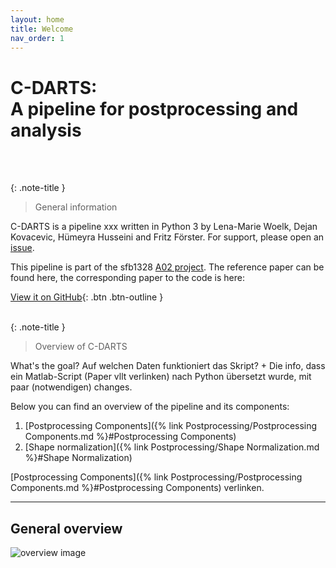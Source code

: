 ```yaml
---
layout: home
title: Welcome
nav_order: 1
---
```


# **C-DARTS**: <br> **A pipeline for postprocessing and analysis**

<br>
<br>

{: .note-title }
> General information

C-DARTS is a pipeline xxx written in Python 3 by Lena-Marie Woelk, Dejan Kovacevic, Hümeyra Husseini and Fritz Förster.
For support, please open an [issue](https://github.com/IPMI-ICNS-UKE/T-DARTS/issues).

This pipeline is part of the sfb1328 [A02 project](https://www.sfb1328.de/index.php?id=29). 
The reference paper can be found here, the corresponding paper to the code is here:

[View it on GitHub](https://github.com/IPMI-ICNS-UKE/T-DARTS){: .btn .btn-outline }
<br>
<br>

{: .note-title }
> Overview of C-DARTS

What's the goal? Auf welchen Daten funktioniert das Skript? + Die info, dass ein Matlab-Script (Paper vllt verlinken)
nach Python übersetzt wurde, mit paar (notwendigen) changes.

Below you can find an overview of the pipeline and its components: 
1. [Postprocessing Components]({% link Postprocessing/Postprocessing Components.md %}#Postprocessing Components)
1. [Shape normalization]({% link Postprocessing/Shape Normalization.md %}#Shape Normalization)


[Postprocessing Components]({% link Postprocessing/Postprocessing Components.md %}#Postprocessing Components) verlinken.

---



## General overview

![overview image](/assets/img/general_overview.PNG)


